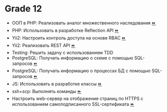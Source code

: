 # Grade 12

- ООП в PHP: Реализовать аналог множественного наследования [:fast_forward:](https://github.com/ValikoDorodnov/grades/blob/master/grades/backend/practice/grade12/multipleInheritance)
- PHP: Использовать в разработке Reflection API [:fast_forward:](https://github.com/ValikoDorodnov/grades/blob/master/grades/backend/practice/grade12/reflectionApi)
- Yii2: Настроить контроль доступа на основе RBAC [:fast_forward:](https://github.com/ValikoDorodnov/www_helper/blob/master/practice/yii/controllers/XFilesController.php)
- Yii2: Реализовать REST API [:fast_forward:](https://github.com/ValikoDorodnov/www_helper/blob/master/practice/yii/modules/api/controllers/PostController.php)
- Testing: Решить задачу с использованием TDD
- PostgreSQL: Получать информацию о схеме с помощью SQL-запросов [:fast_forward:](https://github.com/ValikoDorodnov/grades/blob/master/grades/backend/practice/grade12/postgres/schema.sql)
- PostgreSQL: Получать информацию о процессах БД с помощью SQL-запросов [:fast_forward:](https://github.com/ValikoDorodnov/grades/blob/master/grades/backend/practice/grade12/postgres/processes.sql)
- JS: Использовать в разработке классы [:fast_forward:](https://github.com/ValikoDorodnov/grades/blob/master/practice/yii/front/transformer/transformer.ts)
- ssh+scp: Выполнять команды [:fast_forward:](https://github.com/ValikoDorodnov/grades/blob/master/grades/backend/practice/grade12/ssh_scp.md)
- Настроить web-сервер на отображение страниц по HTTPS с использованием самоподписанного SSL-сертификата [:fast_forward:](https://github.com/ValikoDorodnov/grades/blob/master/grades/backend/practice/grade12/ssl.md)